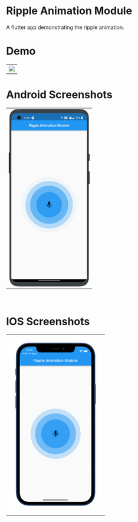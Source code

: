 # Ripple Animation Module

A flutter app demonstrating the ripple animation.


 # Demo
  <table>
  <tr>
  <td><img src="https://github.com/MarvelApps-Flutter/ripple_animation_demo/blob/master/working_demo/ripple_animation_module.gif" height="480px"></td>
    </tr>
  </table>

# Android Screenshots

<table>
  <tr>
    <td><img src="https://github.com/MarvelApps-Flutter/ripple_animation_demo/blob/master/screenshots/android/android1.png" height="480px"></td>
  </tr>
 </table>


</br>

# IOS Screenshots

<table>
  <tr>
    <td><img src="https://github.com/MarvelApps-Flutter/ripple_animation_demo/blob/master/screenshots/ios/ios1.png" height="480px"></td>
  </tr>
 </table>


